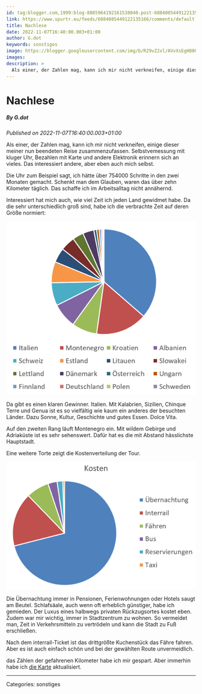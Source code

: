 ```yaml
---
id: tag:blogger.com,1999:blog-8885964192161538040.post-6884085449122135166
link: https://www.spurtr.eu/feeds/6884085449122135166/comments/default
title: Nachlese
date: 2022-11-07T16:40:00.003+01:00
author: G.dot
keywords: sonstiges
image: https://blogger.googleusercontent.com/img/b/R29vZ2xl/AVvXsEgH80OnDLq-p8gddL4FQT_DxnLobxt47lLaOEeUHev47nznuri4FYoe-4MgHiGuxWBjmxxW6N9kRlbdYAkh8x1D-lID7hay8xPTukA3yi5e5Cs4I06rjHQqoWRGY6OtidcEvF7PCvykz0o/s72-c/1667653677080198-0.png
images: 
description: >
  Als einer, der Zahlen mag, kann ich mir nicht verkneifen, einige dieser meiner nun beendeten Reise zusammenzufassen. Selbstvemessung mit kluger Uhr, Bezahlen mit Karte und andere Elektronik erinnern sich an vieles. Das interessiert andere, aber eben auch mich selbst.Die Uhr zum Beispiel sagt, ich hätte über 754000 Schritte in den
---
```

# Nachlese
##### By G.dot
_Published on 2022-11-07T16:40:00.003+01:00_

Als einer, der Zahlen mag, kann ich mir nicht verkneifen, einige dieser meiner nun beendeten Reise zusammenzufassen. Selbstvemessung mit kluger Uhr, Bezahlen mit Karte und andere Elektronik erinnern sich an vieles. Das interessiert andere, aber eben auch mich selbst.

Die Uhr zum Beispiel sagt, ich hätte über 754000 Schritte in den zwei Monaten gemacht. Schenkt man dem Glauben, waren das über zehn Kilometer täglich. Das schaffe ich im Arbeitsalltag nicht annähernd.

Interessiert hat mich auch, wie viel Zeit ich jeden Land gewidmet habe. Da die sehr unterschiedlich groß sind, habe ich die verbrachte Zeit auf deren Größe normiert:

  

[![](../assets/1667653677080198-0.png)](../assets/1667653677080198-0.png)

  

Da gibt es einen klaren Gewinner. Italien. Mit Kalabrien, Sizilien, Chinque Terre und Genua ist es so vielfältig wie kaum ein anderes der besuchten Länder. Dazu Sonne, Kultur, Geschichte und gutes Essen. Dolce Vita.

Auf den zweiten Rang läuft Montenegro ein. Mit wildem Gebirge und Adriaküste ist es sehr sehenswert. Dafür hat es die mit Abstand hässlichste Hauptstadt.

Eine weitere Torte zeigt die Kostenverteilung der Tour.

  

[![](../assets/1667653674809831-1.png)](../assets/1667653674809831-1.png)

  

Die Übernachtung immer in Pensionen, Ferienwohnungen oder Hotels saugt am Beutel. Schlafsäale, auch wenn oft erheblich günstiger, habe ich gemieden. Der Luxus eines halbwegs privaten Rückzugsortes kostet eben. Zudem war mir wichtig, immer in Stadtzentrum zu wohnen. So vermeidet man, Zeit in Verkehrsmitteln zu vertrödeln und kann die Stadt zu Fuß erschließen. 

Nach dem interrail-Ticket ist das drittgrößte Kuchenstück das Fähre fahren. Aber es ist auch einfach schön und bei der gewählten Route unvermeidlich.

das Zählen der gefahrenen Kilometer habe ich mir gespart. Aber immerhin habe ich [die Karte](https://www.spurtr.eu/p/karte.html) aktualisiert.

---
Categories: sonstiges